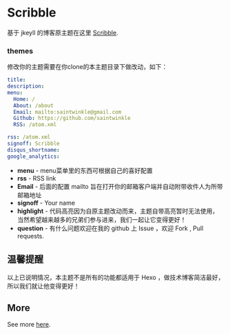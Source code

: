 # Scribble

基于 jkeyll 的博客原主题在这里 [Scribble](https://github.com/chloerei/scribble).

### themes

修改你的主题需要在你clone的本主题目录下做改动，如下：

``` yml
title: 
description: 
menu:
  Home: /
  About: /about
  Email: mailto:saintwinkle@gmail.com
  Github: https://github.com/saintwinkle
  RSS: /atom.xml

rss: /atom.xml
signoff: Scribble
disqus_shortname: 
google_analytics: 
```

- __menu__ - menu菜单里的东西可根据自己的喜好配置
- __rss__ - RSS link
- **Email** - 后面的配置 mailto 旨在打开你的邮箱客户端并自动附带收件人为所带邮箱地址
- __signoff__ - Your name
- **highlight** - 代码高亮因为自原主题改动而来，主题自带高亮暂时无法使用，当然希望越来越多的兄弟们参与进来，我们一起让它变得更好！
- **question** - 有什么问题欢迎在我的 github 上 Issue ，欢迎 Fork , Pull requests.

## 温馨提醒

以上已说明情况，本主题不是所有的功能都适用于 Hexo ，做技术博客简洁最好，所以我们就让他变得更好！

## More

See more [here](https://github.com/chloerei/scribble).
